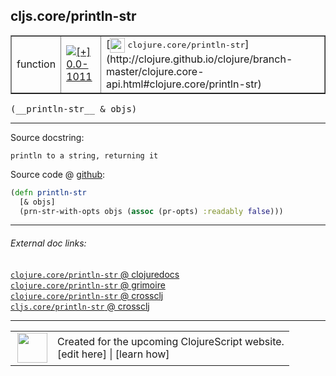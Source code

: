 ## cljs.core/println-str



 <table border="1">
<tr>
<td>function</td>
<td><a href="https://github.com/cljsinfo/cljs-api-docs/tree/0.0-1011"><img valign="middle" alt="[+] 0.0-1011" title="Added in 0.0-1011" src="https://img.shields.io/badge/+-0.0--1011-lightgrey.svg"></a> </td>
<td>
[<img height="24px" valign="middle" src="http://i.imgur.com/1GjPKvB.png"> <samp>clojure.core/println-str</samp>](http://clojure.github.io/clojure/branch-master/clojure.core-api.html#clojure.core/println-str)
</td>
</tr>
</table>


 <samp>
(__println-str__ & objs)<br>
</samp>

---





Source docstring:

```
println to a string, returning it
```


Source code @ [github](https://github.com/clojure/clojurescript/blob/r2030/src/cljs/cljs/core.cljs#L6766-L6769):

```clj
(defn println-str
  [& objs]
  (prn-str-with-opts objs (assoc (pr-opts) :readably false)))
```

<!--
Repo - tag - source tree - lines:

 <pre>
clojurescript @ r2030
└── src
    └── cljs
        └── cljs
            └── <ins>[core.cljs:6766-6769](https://github.com/clojure/clojurescript/blob/r2030/src/cljs/cljs/core.cljs#L6766-L6769)</ins>
</pre>

-->

---



###### External doc links:

[`clojure.core/println-str` @ clojuredocs](http://clojuredocs.org/clojure.core/println-str)<br>
[`clojure.core/println-str` @ grimoire](http://conj.io/store/v1/org.clojure/clojure/1.7.0-beta3/clj/clojure.core/println-str/)<br>
[`clojure.core/println-str` @ crossclj](http://crossclj.info/fun/clojure.core/println-str.html)<br>
[`cljs.core/println-str` @ crossclj](http://crossclj.info/fun/cljs.core.cljs/println-str.html)<br>

---

 <table>
<tr><td>
<img valign="middle" align="right" width="48px" src="http://i.imgur.com/Hi20huC.png">
</td><td>
Created for the upcoming ClojureScript website.<br>
[edit here] | [learn how]
</td></tr></table>

[edit here]:https://github.com/cljsinfo/cljs-api-docs/blob/master/cljsdoc/cljs.core/println-str.cljsdoc
[learn how]:https://github.com/cljsinfo/cljs-api-docs/wiki/cljsdoc-files

<!--

This information was too distracting to show to readers, but I'll leave it
commented here since it is helpful to:

- pretty-print the data used to generate this document
- and show how to retrieve that data



The API data for this symbol:

```clj
{:ns "cljs.core",
 :name "println-str",
 :signature ["[& objs]"],
 :history [["+" "0.0-1011"]],
 :type "function",
 :full-name-encode "cljs.core/println-str",
 :source {:code "(defn println-str\n  [& objs]\n  (prn-str-with-opts objs (assoc (pr-opts) :readably false)))",
          :title "Source code",
          :repo "clojurescript",
          :tag "r2030",
          :filename "src/cljs/cljs/core.cljs",
          :lines [6766 6769]},
 :full-name "cljs.core/println-str",
 :clj-symbol "clojure.core/println-str",
 :docstring "println to a string, returning it"}

```

Retrieve the API data for this symbol:

```clj
;; from Clojure REPL
(require '[clojure.edn :as edn])
(-> (slurp "https://raw.githubusercontent.com/cljsinfo/cljs-api-docs/catalog/cljs-api.edn")
    (edn/read-string)
    (get-in [:symbols "cljs.core/println-str"]))
```

-->
